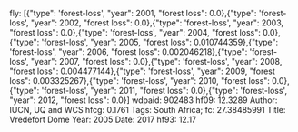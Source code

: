 fly: [{"type": 'forest-loss', "year": 2001, "forest loss": 0.0},{"type": 'forest-loss', "year": 2002, "forest loss": 0.0},{"type": 'forest-loss', "year": 2003, "forest loss": 0.0},{"type": 'forest-loss', "year": 2004, "forest loss": 0.0},{"type": 'forest-loss', "year": 2005, "forest loss": 0.010744359},{"type": 'forest-loss', "year": 2006, "forest loss": 0.002046218},{"type": 'forest-loss', "year": 2007, "forest loss": 0.0},{"type": 'forest-loss', "year": 2008, "forest loss": 0.004477144},{"type": 'forest-loss', "year": 2009, "forest loss": 0.003325267},{"type": 'forest-loss', "year": 2010, "forest loss": 0.0},{"type": 'forest-loss', "year": 2011, "forest loss": 0.0},{"type": 'forest-loss', "year": 2012, "forest loss": 0.0}]
wdpaid: 902483
hf09: 12.3289
Author: IUCN, UQ and WCS
hfcg: 0.1761
Tags: South Africa;
fc: 27.38485991
Title: Vredefort Dome
Year: 2005
Date: 2017
hf93: 12.17
